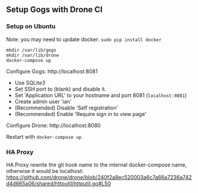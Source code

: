## Setup Gogs with Drone CI

### Setup on Ubuntu

Note: you may need to update docker: `sudo pip install docker`
```
mkdir /var/lib/gogs
mkdir /var/lib/drone
docker-compose up
```

Configure Gogs:
http://localhost:8081
- Use SQLite3
- Set SSH port to (blank) and disable it.
- Set 'Application URL' to your hostname and port 8081 (`localhost:8081`)
- Create admin user 'ian'
- (Recommended) Disable 'Self registration'
- (Recommended) Enable 'Require sign in to view page'

Configure Drone:
http://localhost:8080

Restart with `docker-compose up`

### HA Proxy
HA Proxy rewrite the git hook name to the internal docker-compose name, otherwise it would be localhost: https://github.com/drone/drone/blob/240f2a8ec520003a6c7a66a7236a742d4d665a06/shared/httputil/httputil.go#L50
